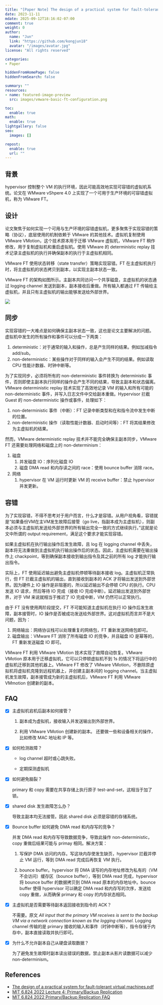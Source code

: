 ```yaml
---
title: "[Paper Note] The design of a practical system for fault-tolerant virtual machines"
date: 2023-11-11
mdate: 2025-09-12T18:16:02-07:00
comment: true
weight: 0
author:
  name: "Jun"
  link: "https://github.com/kongjun18"
  avatar: "/images/avatar.jpg"
license: "All rights reserved"

categories:
- Paper

hiddenFromHomePage: false
hiddenFromSearch: false

summary: ""
resources:
- name: featured-image-preview
  src: images/vmware-basic-ft-configuration.png

toc:
  enable: true
math:
  enable: true
lightgallery: false
seo:
  images: []

repost:
  enable: true
  url: ""
---
```



## 背景

hypervisor 控制整个 VM 的执行环境，因此可能高效地实现可容错的虚拟机系统。论文在 WMware vShpere 4.0 上实现了一个可用于生产环境的可容错虚拟机，称为 VMware FT。

## 设计

论文聚焦于如何实现一个可用与生产环境的容错虚拟机，更多聚焦于实现容错的策略（协议），底层使用的机制依赖于 VMware 的其他技术。虚拟机复制使用 VMware VMotion，这个技术原本用于迁移 VMware 虚拟机，VMware FT 稍作修改，用于复制虚拟机和重启虚拟机。使用 VMware 的 deterministic replay 技术记录主虚拟机的执行并确保副本的执行于主虚拟机相同。

VMware FT 使用状态转移（state transfer）策略实现容错。FT 在主虚拟机执行时，将主虚拟机的状态拷贝到副本，以实现主副本状态一致。

VMware FT 的架构如图所示。主副本共同访问一个共享磁盘，主虚拟机的状态通过 logging channel 发送到副本，副本接收后重做。所有输入都通过 FT 传输给主虚拟机，并且只有主虚拟机的输出能够发送给外部世界。

![](./images/vmware-basic-ft-configuration.png)

## 同步
实现容错的一大难点是如何确保主副本状态一致，这也是论文主要解决的问题。 虚拟机中发生的所有操作和事件可以分成一下两类：
1. deterministic：对于通常的输入和操作，总是产生同样的结果。例如加减指令 add/sub。
2. non-deterministic：某些操作对于同样的输入会产生不同的结果。例如读取 CPU 性能计数器、时钟中断等。

为了实现同步，必须将所有的 non-deterministic 事件转换为 deterministic 事件，否则即使主副本执行同样的操作会产生不同的结果，导致主副本和状态偏离。VMware deterministic replay 技术实现了高效地记录 VM 的输入和所有可能的 non-deterministic 事件，并写入日志文件中交给副本重做。Hypervisor 拦截 Guest 的 non-deterministic 操作或事件，处理如下：
1. non-deterministic 事件（中断）：FT 记录中断类型和在和指令流中发生中断的位置。
2. non-deterministic 操作（读取性能计数器、启动时间等）：FT 将其结果修改为主虚拟机的结果。

然而，VMware deterministic replay 技术并不能完全确保主副本同步，VMware FT 还需要处理网络和磁盘上的 non-determinism：
1. 磁盘
	1. 并发磁盘 IO：序列化磁盘 IO
	2. 磁盘 DMA read 和内存读之间的 race：使用 bounce buffer 消除 race。
2. 网络
	1. hypervisor 在 VM 运行时更新 VM 的 receive buffer：禁止 hypervisor 并发更新。

## 容错

为了实现容错，不得不思考对于用户而言，什么才是容错。从用户视角看，容错就是“如果备份VM在主VM发生故障后接管（go live，指副本成为主虚拟机），则副本必须与主虚拟机发送给外部世界的所有输出完全一致的方式继续执行。”这就是论文中所谓的 output requirement，满足这个要求才能实现容错。

如果主虚拟机在执行输出操作后发生故障，且 log 在 logging channel 中丢失，副本将无法重做到主虚拟机执行输出操作后的状态。因此，主虚拟机需要在输出操作上 chackpoint，等到确保副本接收到输出指令及其之前的所有 log 才能执行输出指令。

实际上，FT 使用延迟输出避免主虚拟机停顿等待副本接收 log。主虚拟机正常执行，但 FT 拦截主虚拟机的输出，直到接收到副本的 ACK 才将输出发送到外部世界。因为硬件上 IO 操作是非阻塞的，所以延迟输出不会停顿 CPU 的执行。CPU 发送 IO 请求，然后等待 IO 完成（接收 IO 完成中断）。延迟输出发送到外部世界，对于 VM 来说就相当于推迟了 IO 完成中断，VM 仍然可以正常执行。

由于 FT 没有使用两阶段提交，FT 不可能知道主虚拟机在执行 IO 操作后发生故障，副本接管时，IO 操作是否被成功发送给外部世界。这对虚拟机而言并不是大问题，因为：
1. 网络输出：网络协议栈可以处理重复的网络包，FT 重新发送网络包即可。
2. 磁盘输出：VMware FT 消除了所有磁盘 IO 的竞争，并且磁盘 IO 是幂等的，FT 重新发送磁盘 IO 即可。

VMware FT 利用 VMware VMotion 技术实现了故障自动恢复。VMware VMotion 原本用于迁移虚拟机，它可以只停顿虚拟机不到 1s 的情况下将运行中的虚拟机迁移到其他机器上。VMware FT 修改了 VMware VMotion，不删除原虚拟机将虚拟机克隆到远程机器上，并创建主副本间的 logging channel。当主虚拟机发生故障，副本接管成为新的主虚拟机后，VMware FT 利用 VMware VMmotion 创建新的副本。

## FAQ

 - [x] 主虚拟机宕机后副本如何接管？

	 1. 副本成为虚拟机，接收输入并发送输出到外部世界。

	 2. 利用 VMware VMotion 创建新的副本。
	 还要做一些和设备相关的操作，比如修改 MAC 地址和 IP 等。

- [x] 如何检测故障？

	- log channel 超时或心跳失败。

	- 定期探测虚拟机


- [x] 如何避免脑裂？

	primary 和 copy 需要在共享存储上执行原子 test-and-set，这相当于加了锁。

- [x] shared disk 发生故障怎么办？

	导致主副本均无法接管。因此 shared disk 必须是容错的存储系统。

- [x] Bounce buffer 如何避免 DMA read 和内存写的竞争？

	并发 DMA read 和内存写导致数据竞争，导致此操作 non-deterministic，copy 重做后结果可能与 primay 相同。解决方案：

	1. 写保护 DMA 访问的内存。写这块内存使发生缺页，hypervisor 拦截并停止 VM 运行，等到 DMA read 完成后再恢复 VM 执行。

	2. bounce buffer。hypervisor 将 DMA 读写的内存地址修改为私有的（VM 不会访问）缓存区（bounce buffer），等到 DMA read 完成，hypervisor 将 bounce buffer 的数据拷贝到 DMA read 原本的内存地址中。bounce buffer 使得 hypervisor 可以确定 DMA read 和内存写的次序，发送给 copy 重做，从而确保 primary 和 copy 的内存状态相同。

- [x] 主虚拟机是否需要等待副本返回接收到指令的 ACK？

	不需要。原文 *All input that the primary VM receives is sent to the backup VM via a network connection known as the logging channel.* Logging channel 传输的是 primary 接收的输入和事件（时钟中断等），指令存储于内存中，副本直接读取并执行即可。

- [x] 为什么不允许副本自己从硬盘读取数据？

	为了避免发生故障时副本读出错误的数据，禁止副本从影片读数据可以减少 non-determinism。


## References
- [The design of a practical system for fault-tolerant virtual machines.pdf](zotero://open-pdf/library/items/9BW6KNH2)
- [MIT 6.824 2022 Lecture 4: Primary/Backup Replication](http://nil.csail.mit.edu/6.824/2022/notes/l-vm-ft.txt)
- [MIT 6.824 2022 Primary/Backup Replication FAQ](http://nil.csail.mit.edu/6.824/2022/papers/tour-faq.txt)
